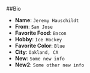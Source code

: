 ##Bio
- **Name**: `Jeremy Hauschildt`
- **From**: `San Jose`
- **Favorite Food**: `Bacon`
- **Hobby**: `Ice Hockey`
- **Favorite Color**: `Blue`
- **City**: `Oakland, CA`
- **New**: `Some new info`
- **New2**: `Some other new info`
